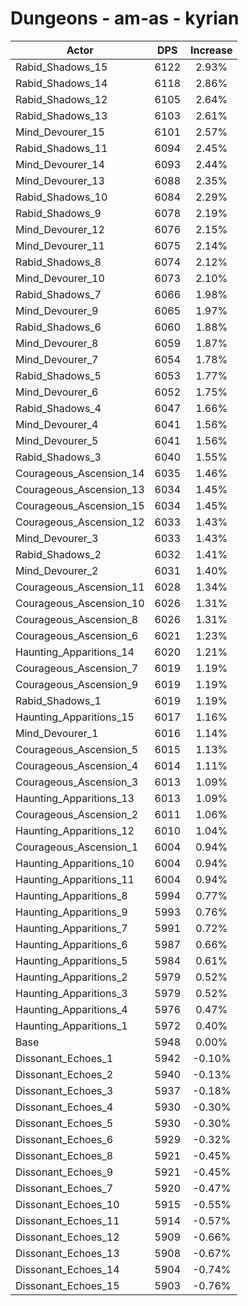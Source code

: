 # Dungeons - am-as - kyrian
| Actor | DPS | Increase |
|---|:---:|:---:|
|Rabid_Shadows_15|6122|2.93%|
|Rabid_Shadows_14|6118|2.86%|
|Rabid_Shadows_12|6105|2.64%|
|Rabid_Shadows_13|6103|2.61%|
|Mind_Devourer_15|6101|2.57%|
|Rabid_Shadows_11|6094|2.45%|
|Mind_Devourer_14|6093|2.44%|
|Mind_Devourer_13|6088|2.35%|
|Rabid_Shadows_10|6084|2.29%|
|Rabid_Shadows_9|6078|2.19%|
|Mind_Devourer_12|6076|2.15%|
|Mind_Devourer_11|6075|2.14%|
|Rabid_Shadows_8|6074|2.12%|
|Mind_Devourer_10|6073|2.10%|
|Rabid_Shadows_7|6066|1.98%|
|Mind_Devourer_9|6065|1.97%|
|Rabid_Shadows_6|6060|1.88%|
|Mind_Devourer_8|6059|1.87%|
|Mind_Devourer_7|6054|1.78%|
|Rabid_Shadows_5|6053|1.77%|
|Mind_Devourer_6|6052|1.75%|
|Rabid_Shadows_4|6047|1.66%|
|Mind_Devourer_4|6041|1.56%|
|Mind_Devourer_5|6041|1.56%|
|Rabid_Shadows_3|6040|1.55%|
|Courageous_Ascension_14|6035|1.46%|
|Courageous_Ascension_13|6034|1.45%|
|Courageous_Ascension_15|6034|1.45%|
|Courageous_Ascension_12|6033|1.43%|
|Mind_Devourer_3|6033|1.43%|
|Rabid_Shadows_2|6032|1.41%|
|Mind_Devourer_2|6031|1.40%|
|Courageous_Ascension_11|6028|1.34%|
|Courageous_Ascension_10|6026|1.31%|
|Courageous_Ascension_8|6026|1.31%|
|Courageous_Ascension_6|6021|1.23%|
|Haunting_Apparitions_14|6020|1.21%|
|Courageous_Ascension_7|6019|1.19%|
|Courageous_Ascension_9|6019|1.19%|
|Rabid_Shadows_1|6019|1.19%|
|Haunting_Apparitions_15|6017|1.16%|
|Mind_Devourer_1|6016|1.14%|
|Courageous_Ascension_5|6015|1.13%|
|Courageous_Ascension_4|6014|1.11%|
|Courageous_Ascension_3|6013|1.09%|
|Haunting_Apparitions_13|6013|1.09%|
|Courageous_Ascension_2|6011|1.06%|
|Haunting_Apparitions_12|6010|1.04%|
|Courageous_Ascension_1|6004|0.94%|
|Haunting_Apparitions_10|6004|0.94%|
|Haunting_Apparitions_11|6004|0.94%|
|Haunting_Apparitions_8|5994|0.77%|
|Haunting_Apparitions_9|5993|0.76%|
|Haunting_Apparitions_7|5991|0.72%|
|Haunting_Apparitions_6|5987|0.66%|
|Haunting_Apparitions_5|5984|0.61%|
|Haunting_Apparitions_2|5979|0.52%|
|Haunting_Apparitions_3|5979|0.52%|
|Haunting_Apparitions_4|5976|0.47%|
|Haunting_Apparitions_1|5972|0.40%|
|Base|5948|0.00%|
|Dissonant_Echoes_1|5942|-0.10%|
|Dissonant_Echoes_2|5940|-0.13%|
|Dissonant_Echoes_3|5937|-0.18%|
|Dissonant_Echoes_4|5930|-0.30%|
|Dissonant_Echoes_5|5930|-0.30%|
|Dissonant_Echoes_6|5929|-0.32%|
|Dissonant_Echoes_8|5921|-0.45%|
|Dissonant_Echoes_9|5921|-0.45%|
|Dissonant_Echoes_7|5920|-0.47%|
|Dissonant_Echoes_10|5915|-0.55%|
|Dissonant_Echoes_11|5914|-0.57%|
|Dissonant_Echoes_12|5909|-0.66%|
|Dissonant_Echoes_13|5908|-0.67%|
|Dissonant_Echoes_14|5904|-0.74%|
|Dissonant_Echoes_15|5903|-0.76%|
